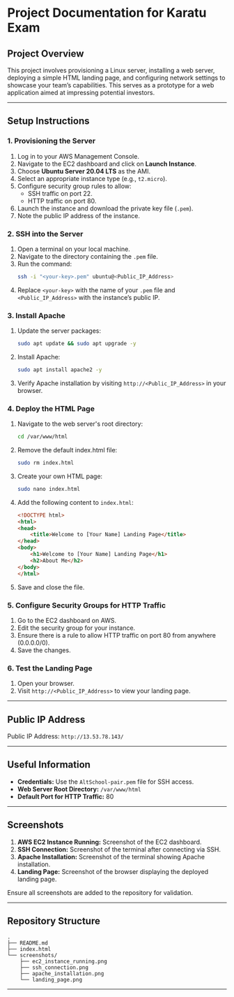 # Project Documentation for Karatu Exam

## Project Overview
This project involves provisioning a Linux server, installing a web server, deploying a simple HTML landing page, and configuring network settings to showcase your team’s capabilities. This serves as a prototype for a web application aimed at impressing potential investors.

---

## Setup Instructions

### 1. Provisioning the Server
1. Log in to your AWS Management Console.
2. Navigate to the EC2 dashboard and click on **Launch Instance**.
3. Choose **Ubuntu Server 20.04 LTS** as the AMI.
4. Select an appropriate instance type (e.g., `t2.micro`).
5. Configure security group rules to allow:
   - SSH traffic on port 22.
   - HTTP traffic on port 80.
6. Launch the instance and download the private key file (`.pem`).
7. Note the public IP address of the instance.

### 2. SSH into the Server
1. Open a terminal on your local machine.
2. Navigate to the directory containing the `.pem` file.
3. Run the command:
   ```bash
   ssh -i "<your-key>.pem" ubuntu@<Public_IP_Address>
   ```
4. Replace `<your-key>` with the name of your `.pem` file and `<Public_IP_Address>` with the instance’s public IP.

### 3. Install Apache
1. Update the server packages:
   ```bash
   sudo apt update && sudo apt upgrade -y
   ```
2. Install Apache:
   ```bash
   sudo apt install apache2 -y
   ```
3. Verify Apache installation by visiting `http://<Public_IP_Address>` in your browser.

### 4. Deploy the HTML Page
1. Navigate to the web server's root directory:
   ```bash
   cd /var/www/html
   ```
2. Remove the default index.html file:
   ```bash
   sudo rm index.html
   ```
3. Create your own HTML page:
   ```bash
   sudo nano index.html
   ```
4. Add the following content to `index.html`:
   ```html
   <!DOCTYPE html>
   <html>
   <head>
       <title>Welcome to [Your Name] Landing Page</title>
   </head>
   <body>
       <h1>Welcome to [Your Name] Landing Page</h1>
       <h2>About Me</h2>
   </body>
   </html>
   ```
5. Save and close the file.

### 5. Configure Security Groups for HTTP Traffic
1. Go to the EC2 dashboard on AWS.
2. Edit the security group for your instance.
3. Ensure there is a rule to allow HTTP traffic on port 80 from anywhere (0.0.0.0/0).
4. Save the changes.

### 6. Test the Landing Page
1. Open your browser.
2. Visit `http://<Public_IP_Address>` to view your landing page.

---

## Public IP Address
Public IP Address: `http://13.53.78.143/`

---

## Useful Information
- **Credentials:** Use the `AltSchool-pair.pem` file for SSH access.
- **Web Server Root Directory:** `/var/www/html`
- **Default Port for HTTP Traffic:** 80

---

## Screenshots
1. **AWS EC2 Instance Running:** Screenshot of the EC2 dashboard.
2. **SSH Connection:** Screenshot of the terminal after connecting via SSH.
3. **Apache Installation:** Screenshot of the terminal showing Apache installation.
4. **Landing Page:** Screenshot of the browser displaying the deployed landing page.

Ensure all screenshots are added to the repository for validation.

---

## Repository Structure
```
.
├── README.md
├── index.html
└── screenshots/
    ├── ec2_instance_running.png
    ├── ssh_connection.png
    ├── apache_installation.png
    └── landing_page.png
```

---

